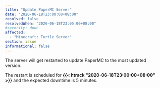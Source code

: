 ```yaml
---
title: "Update PaperMC Server"
date: "2020-06-18T23:00:00+08:00"
resolved: false
resolvedWhen: "2020-06-18T23:05:00+08:00"
#severity: down
affected:
  - "Minecraft: Turtle Server"
section: issue
informational: false
---
```


The server will get restarted to update PaperMC to the most updated version. 

The restart is scheduled for **{{< htrack "2020-06-18T23:00:00+08:00" >}}** and the expected downtime is 5 minutes.
